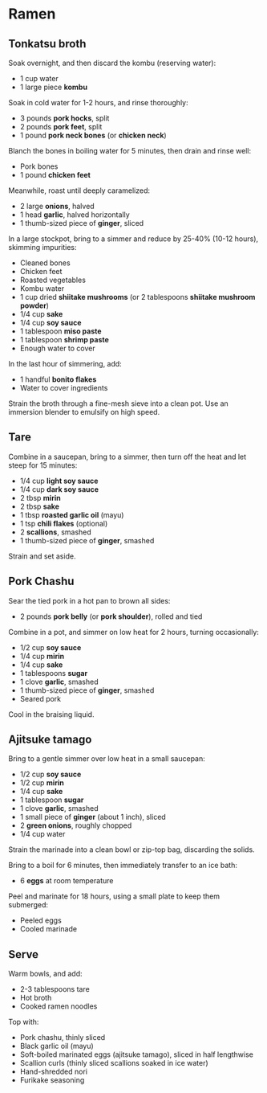 # Ramen

## Tonkatsu broth

Soak overnight, and then discard the kombu (reserving water):

- 1 cup water
- 1 large piece **kombu**

Soak in cold water for 1-2 hours, and rinse thoroughly:

- 3 pounds **pork hocks**, split
- 2 pounds **pork feet**, split
- 1 pound **pork neck bones** (or **chicken neck**)

Blanch the bones in boiling water for 5 minutes, then drain and rinse well:

- Pork bones
- 1 pound **chicken feet**

Meanwhile, roast until deeply caramelized:

- 2 large **onions**, halved
- 1 head **garlic**, halved horizontally
- 1 thumb-sized piece of **ginger**, sliced

In a large stockpot, bring to a simmer and reduce by 25-40% (10-12 hours), skimming impurities:

- Cleaned bones
- Chicken feet
- Roasted vegetables
- Kombu water
- 1 cup dried **shiitake mushrooms** (or 2 tablespoons **shiitake mushroom powder**)
- 1/4 cup **sake**
- 1/4 cup **soy sauce**
- 1 tablespoon **miso paste**
- 1 tablespoon **shrimp paste**
- Enough water to cover

In the last hour of simmering, add:

- 1 handful **bonito flakes**
- Water to cover ingredients

Strain the broth through a fine-mesh sieve into a clean pot. Use an immersion blender to emulsify on high speed.

## Tare

Combine in a saucepan, bring to a simmer, then turn off the heat and let steep for 15 minutes:

- 1/4 cup **light soy sauce**
- 1/4 cup **dark soy sauce**
- 2 tbsp **mirin**
- 2 tbsp **sake**
- 1 tbsp **roasted garlic oil** (mayu)
- 1 tsp **chili flakes** (optional)
- 2 **scallions**, smashed
- 1 thumb-sized piece of **ginger**, smashed

Strain and set aside.

## Pork Chashu

Sear the tied pork in a hot pan to brown all sides:

- 2 pounds **pork belly** (or **pork shoulder**), rolled and tied

Combine in a pot, and simmer on low heat for 2 hours, turning occasionally:

- 1/2 cup **soy sauce**
- 1/4 cup **mirin**
- 1/4 cup **sake**
- 1 tablespoons **sugar**
- 1 clove **garlic**, smashed
- 1 thumb-sized piece of **ginger**, smashed
- Seared pork

Cool in the braising liquid.

## Ajitsuke tamago

Bring to a gentle simmer over low heat in a small saucepan:

- 1/2 cup **soy sauce**
- 1/2 cup **mirin**
- 1/4 cup **sake**
- 1 tablespoon **sugar**
- 1 clove **garlic**, smashed
- 1 small piece of **ginger** (about 1 inch), sliced
- 2 **green onions**, roughly chopped
- 1/4 cup water

Strain the marinade into a clean bowl or zip-top bag, discarding the solids.

Bring to a boil for 6 minutes, then immediately transfer to an ice bath:

- 6 **eggs** at room temperature

Peel and marinate for 18 hours, using a small plate to keep them submerged:

- Peeled eggs
- Cooled marinade

## Serve

Warm bowls, and add:

- 2-3 tablespoons tare
- Hot broth
- Cooked ramen noodles

Top with:

- Pork chashu, thinly sliced
- Black garlic oil (mayu)
- Soft-boiled marinated eggs (ajitsuke tamago), sliced in half lengthwise
- Scallion curls (thinly sliced scallions soaked in ice water)
- Hand-shredded nori
- Furikake seasoning
